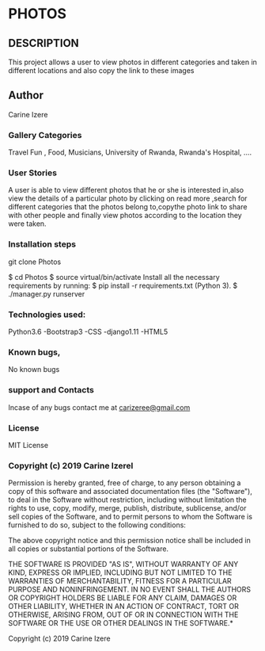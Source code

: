 # PHOTOS


## DESCRIPTION

This project allows a user to view photos in different categories and taken in different locations and also copy the link to these images

## Author

Carine Izere

### Gallery Categories

Travel Fun , Food, Musicians, University of Rwanda, Rwanda's Hospital, ....

### User Stories

A user is able to view different photos that he or she is interested in,also view the details of a particular photo by clicking on read more ,search for different categories that the photos belong to,copythe photo link to share with other people and finally view photos according to the location they were taken.

### Installation steps

git clone Photos

$ cd Photos $ source virtual/bin/activate Install all the necessary requirements by running: $ pip install -r requirements.txt (Python 3). $ ./manager.py runserver

### Technologies used:

Python3.6 -Bootstrap3 -CSS -django1.11 -HTML5

### Known bugs, 

No known bugs

### support and Contacts

Incase of any bugs contact me at carizeree@gmail.com

### License

MIT License

### Copyright (c) 2019 Carine Izerel

Permission is hereby granted, free of charge, to any person obtaining a copy of this software and associated documentation files (the "Software"), to deal in the Software without restriction, including without limitation the rights to use, copy, modify, merge, publish, distribute, sublicense, and/or sell copies of the Software, and to permit persons to whom the Software is furnished to do so, subject to the following conditions:

The above copyright notice and this permission notice shall be included in all copies or substantial portions of the Software.

THE SOFTWARE IS PROVIDED "AS IS", WITHOUT WARRANTY OF ANY KIND, EXPRESS OR IMPLIED, INCLUDING BUT NOT LIMITED TO THE WARRANTIES OF MERCHANTABILITY, FITNESS FOR A PARTICULAR PURPOSE AND NONINFRINGEMENT. IN NO EVENT SHALL THE AUTHORS OR COPYRIGHT HOLDERS BE LIABLE FOR ANY CLAIM, DAMAGES OR OTHER LIABILITY, WHETHER IN AN ACTION OF CONTRACT, TORT OR OTHERWISE, ARISING FROM, OUT OF OR IN CONNECTION WITH THE SOFTWARE OR THE USE OR OTHER DEALINGS IN THE SOFTWARE.*

Copyright (c) 2019 Carine Izere